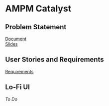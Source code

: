# AMPM Catalyst #

## Problem Statement ##
[Document](https://docs.google.com/document/d/13wpykqbsh5Y6KVSyikjdiJ1n0HBfj8p-C_WoROg35jU/edit?usp=sharing  
 "Document")  
 [Slides](https://docs.google.com/presentation/d/12Q4nVtZA57hB_u5vZCLLJyGp8BI9-h6t34-YW-jrUrE/edit?usp=sharing "Slides")  

## User Stories and Requirements ##
[Requirements](https://docs.google.com/document/d/1vdRwV_Ovzk_n92TyGibwH8Zn-K3C0krRfsE6m6DEKAw/edit?usp=sharing "Requirements")
## Lo-Fi UI ##
_To Do_
